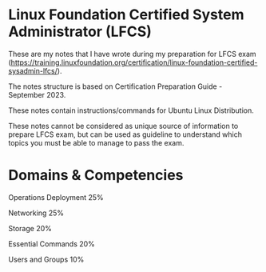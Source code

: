 # Linux Foundation Certified System Administrator (LFCS) 

These are my notes that I have wrote during my preparation for LFCS exam (https://training.linuxfoundation.org/certification/linux-foundation-certified-sysadmin-lfcs/).

The notes structure is based on Certification Preparation Guide - September 2023.

These notes contain instructions/commands for Ubuntu Linux Distribution.

These notes cannot be considered as unique source of information to prepare LFCS exam, but can be used as guideline to understand which topics you must be able to manage to pass the exam.

# Domains & Competencies

Operations Deployment 25%

Networking 25%

Storage 20%

Essential Commands 20%

Users and Groups 10%
